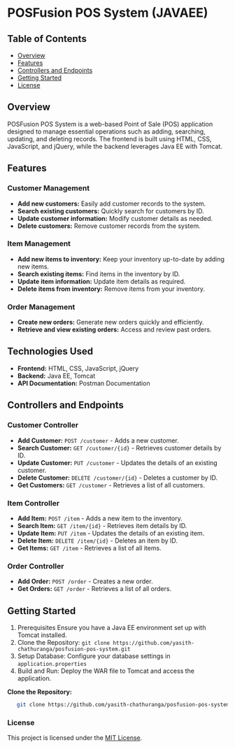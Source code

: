 # POSFusion POS System (JAVAEE)

## Table of Contents
- [Overview](#overview)
- [Features](#features)
- [Controllers and Endpoints](#controllers-and-endpoints)
- [Getting Started](#getting-started)
- [License](#license)

## Overview

POSFusion POS System is a web-based Point of Sale (POS) application designed to manage essential operations such as adding, searching, updating, and deleting records. The frontend is built using HTML, CSS, JavaScript, and jQuery, while the backend leverages Java EE with Tomcat.

## Features

### Customer Management
- **Add new customers:** Easily add customer records to the system.
- **Search existing customers:** Quickly search for customers by ID.
- **Update customer information:** Modify customer details as needed.
- **Delete customers:** Remove customer records from the system.

### Item Management
- **Add new items to inventory:** Keep your inventory up-to-date by adding new items.
- **Search existing items:** Find items in the inventory by ID.
- **Update item information:** Update item details as required.
- **Delete items from inventory:** Remove items from your inventory.

### Order Management
- **Create new orders:** Generate new orders quickly and efficiently.
- **Retrieve and view existing orders:** Access and review past orders.

## Technologies Used

- **Frontend:** HTML, CSS, JavaScript, jQuery
- **Backend:** Java EE, Tomcat
- **API Documentation:** Postman Documentation

## Controllers and Endpoints

### Customer Controller
- **Add Customer:** `POST /customer` - Adds a new customer.
- **Search Customer:** `GET /customer/{id}` - Retrieves customer details by ID.
- **Update Customer:** `PUT /customer` - Updates the details of an existing customer.
- **Delete Customer:** `DELETE /customer/{id}` - Deletes a customer by ID.
- **Get Customers:** `GET /customer` - Retrieves a list of all customers.

### Item Controller
- **Add Item:** `POST /item` - Adds a new item to the inventory.
- **Search Item:** `GET /item/{id}` - Retrieves item details by ID.
- **Update Item:** `PUT /item` - Updates the details of an existing item.
- **Delete Item:** `DELETE /item/{id}` - Deletes an item by ID.
- **Get Items:** `GET /item` - Retrieves a list of all items.

### Order Controller
- **Add Order:** `POST /order` - Creates a new order.
- **Get Orders:** `GET /order` - Retrieves a list of all orders.

## Getting Started
1. Prerequisites Ensure you have a Java EE environment set up with Tomcat installed.
2. Clone the Repository: `git clone https://github.com/yasith-chathuranga/posfusion-pos-system.git`
3. Setup Database: Configure your database settings in `application.properties`
4. Build and Run: Deploy the WAR file to Tomcat and access the application.

**Clone the Repository:**  
```bash
   git clone https://github.com/yasith-chathuranga/posfusion-pos-system.git
```

### License
This project is licensed under the [MIT License](LICENSE).

